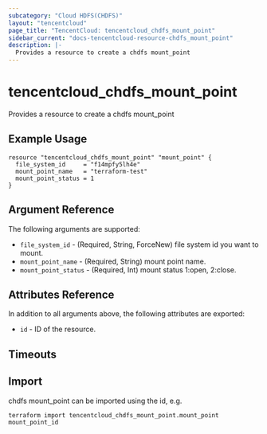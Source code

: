 ```yaml
---
subcategory: "Cloud HDFS(CHDFS)"
layout: "tencentcloud"
page_title: "TencentCloud: tencentcloud_chdfs_mount_point"
sidebar_current: "docs-tencentcloud-resource-chdfs_mount_point"
description: |-
  Provides a resource to create a chdfs mount_point
---
```


# tencentcloud_chdfs_mount_point

Provides a resource to create a chdfs mount_point

## Example Usage

```hcl
resource "tencentcloud_chdfs_mount_point" "mount_point" {
  file_system_id     = "f14mpfy5lh4e"
  mount_point_name   = "terraform-test"
  mount_point_status = 1
}
```

## Argument Reference

The following arguments are supported:

* `file_system_id` - (Required, String, ForceNew) file system id you want to mount.
* `mount_point_name` - (Required, String) mount point name.
* `mount_point_status` - (Required, Int) mount status 1:open, 2:close.

## Attributes Reference

In addition to all arguments above, the following attributes are exported:

* `id` - ID of the resource.



## Timeouts

<no value>


## Import

chdfs mount_point can be imported using the id, e.g.

```
terraform import tencentcloud_chdfs_mount_point.mount_point mount_point_id
```

